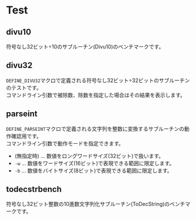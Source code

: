 # Test

## divu10
符号なし32ビット÷10のサブルーチン(Divu10)のベンチマークです。


## divu32
`DEFINE_DIVU32`マクロで定義される符号なし32ビット÷32ビットのサブルーチンのテストです。  
コマンドライン引数で被除数、除数を指定した場合はその結果を表示します。


## parseint
`DEFINE_PARSEINT`マクロで定義される文字列を整数に変換するサブルーチンの動作確認用です。  
コマンドライン引数で動作モードを指定できます。
- (無指定時) ... 数値をロングワードサイズ(32ビット)で扱います。
- `-w` ... 数値をワードサイズ(16ビット)で表現できる範囲に限定します。
- `-b` ... 数値をバイトサイズ(8ビット)で表現できる範囲に限定します。


## todecstrbench
符号なし32ビット整数の10進数文字列化サブルーチン(ToDecString)のベンチマークです。

